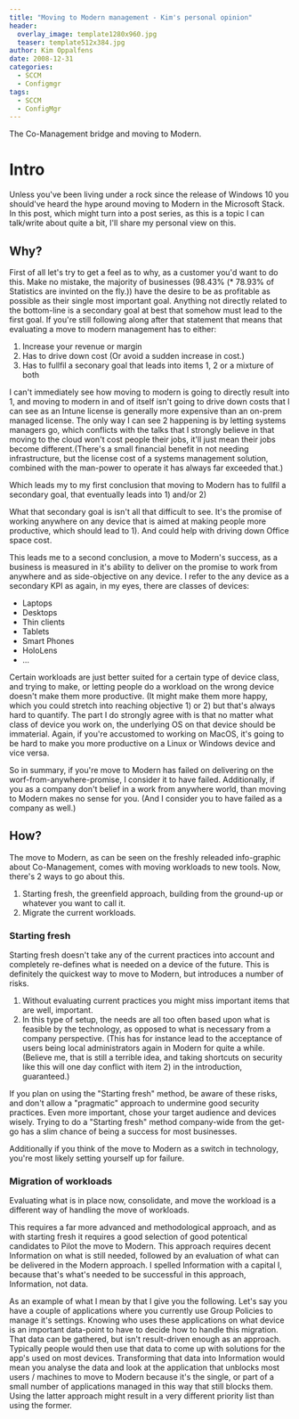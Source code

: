 ```yaml
---
title: "Moving to Modern management - Kim's personal opinion"
header:
  overlay_image: template1280x960.jpg
  teaser: template512x384.jpg
author: Kim Oppalfens
date: 2008-12-31
categories:
  - SCCM
  - Configmgr
tags:
  - SCCM
  - ConfigMgr
---
```


The Co-Management bridge and moving to Modern.
# Intro #
Unless you've been living under a rock since the release of Windows 10 you should've heard the hype around moving to Modern in the Microsoft Stack. In this post, which might turn into a post series, as this is a topic I can talk/write about quite a bit, I'll share my personal view on this.

## Why? ##
First of all let's try to get a feel as to why, as a customer you'd want to do this. Make no mistake, the majority of businesses (98.43% (* 78.93% of Statistics are invinted on the fly.)) have the desire to be as profitable as possible as their single most important goal. 
Anything not directly related to the bottom-line is a secondary goal at best that somehow must lead to the first goal. 
If you're still following along after that statement that means that evaluating a move to modern management has to either:

1) Increase your revenue or margin
2) Has to drive down cost (Or avoid a sudden increase in cost.)
3) Has to fullfil a seconary goal that leads into items 1, 2 or a mixture of both

I can't immediately see how moving to modern is going to directly result into 1, and moving to modern in and of itself isn't going to drive down costs that I can see as an Intune license is generally more expensive than an on-prem managed license. The only way I can see 2 happening is by letting systems managers go, which conflicts with the talks that I strongly believe in that moving to the cloud won't cost people their jobs, it'll just mean their jobs become different.(There's a small financial benefit in not needing infrastructure, but the license cost of a systems management solution, combined with the man-power to operate it has always far exceeded that.)

Which leads my to my first conclusion that moving to Modern has to fullfil a secondary goal, that eventually leads into 1) and/or 2)

What that secondary goal is isn't all that difficult to see. It's the promise of working anywhere on any device that is aimed at making people more productive, which should lead to 1). And could help with driving down Office space cost.

This leads me to a second conclusion, a move to Modern's success, as a business is measured in it's ability to deliver on the promise to work from anywhere and as side-objective on any device. I refer to the any device as a secondary KPI as again, in my eyes, there are classes of devices:
- Laptops
- Desktops
- Thin clients
- Tablets
- Smart Phones
- HoloLens
- ...

Certain workloads are just better suited for a certain type of device class, and trying to make, or letting people do a workload on the wrong device doesn't make them more productive. (It might make them more happy, which you could stretch into reaching objective 1) or 2) but that's always hard to quantify. The part I do strongly agree with is that no matter what class of device you work on, the underlying OS on that device should be immaterial. Again, if you're accustomed to working on MacOS, it's going to be hard to make you more productive on a Linux or Windows device and vice versa.

So in summary, if you're move to Modern has failed on delivering on the worf-from-anywhere-promise, I consider it to have failed. Additionally, if you as a company don't belief in a work from anywhere world, than moving to Modern makes no sense for you. (And I consider you to have failed as a company as well.)


## How? ##
The move to Modern, as can be seen on the freshly releaded info-graphic about Co-Management, comes with moving workloads to new tools. Now, there's 2 ways to go about this.

1) Starting fresh, the greenfield approach, building from the ground-up or whatever you want to call it.
2) Migrate the current workloads.

### Starting fresh ###
Starting fresh doesn't take any of the current practices into account and completely re-defines what is needed on a device of the future. This is definitely the quickest way to move to Modern, but introduces a number of risks. 
1) Without evaluating current practices you might miss important items that are well, important.
2) In this type of setup, the needs are all too often based upon what is feasible by the technology, as opposed to what is necessary from a company perspective. (This has for instance lead to the acceptance of users being local administrators again in Modern for quite a while. (Believe me, that is still a terrible idea, and taking shortcuts on security like this will one day conflict with item 2) in the introduction, guaranteed.)

If you plan on using the "Starting fresh" method, be aware of these risks, and don't allow a "pragmatic" approach to undermine good security practices.
Even more important, chose your target audience and devices wisely. Trying to do a "Starting fresh" method company-wide from the get-go has a slim chance of being a success for most businesses. 

Additionally if you think of the move to Modern as a switch in technology, you're most likely setting yourself up for failure.

### Migration of workloads ###
Evaluating what is in place now, consolidate, and move the workload is a different way of handling the move of workloads.

This requires a far more advanced and methodological approach, and as with starting fresh it requires a good selection of good potentical candidates to Pilot the move to Modern. This approach requires decent Information on what is still needed, followed by an evaluation of what can be delivered in the Modern approach. I spelled Information with a capital I, because that's what's needed to be successful in this approach, Information, not data.

As an example of what I mean by that I give you the following. Let's say you have a couple of applications where you currently use Group Policies to manage it's settings. Knowing who uses these applications on what device is an important data-point to have to decide how to handle this migration. That data can be gathered, but isn't result-driven enough as an approach. Typically people would then use that data to come up with solutions for the app's used on most devices. Transforming that data into Information would mean you analyse the data and look at the application that unblocks most users / machines to move to Modern because it's the single, or part of a small number of applications managed in this way that still blocks them. Using the latter approach might result in a very different priority list than using the former.